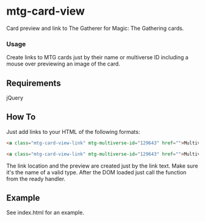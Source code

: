 mtg-card-view
=============

Card preview and link to The Gatherer for Magic: The Gathering cards.

### Usage

Create links to MTG cards just by their name or multiverse ID including a mouse over
previewing an image of the card.

## Requirements
jQuery

## How To

Just add links to your HTML of the following formats:

```html
<a class="mtg-card-view-link" mtg-multiverse-id="129643" href="">Multiverse ID 129643</a>

<a class="mtg-card-view-link" mtg-multiverse-id="129643" href="">Multiverse ID 129643</a>
```

The link location and the preview are created just by the link text.
Make sure it's the name of a valid type. After the DOM loaded just call
the function from the ready handler.

## Example

See index.html for an example.
